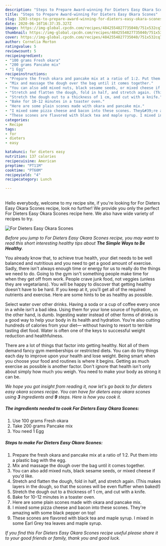 ```yaml
---
description: "Steps to Prepare Award-winning For Dieters Easy Okara Scones"
title: "Steps to Prepare Award-winning For Dieters Easy Okara Scones"
slug: 3203-steps-to-prepare-award-winning-for-dieters-easy-okara-scones
date: 2020-06-16T16:37:35.327Z
image: https://img-global.cpcdn.com/recipes/4842554827735040/751x532cq70/for-dieters-easy-okara-scones-recipe-main-photo.jpg
thumbnail: https://img-global.cpcdn.com/recipes/4842554827735040/751x532cq70/for-dieters-easy-okara-scones-recipe-main-photo.jpg
cover: https://img-global.cpcdn.com/recipes/4842554827735040/751x532cq70/for-dieters-easy-okara-scones-recipe-main-photo.jpg
author: Cornelia Morton
ratingvalue: 5
reviewcount: 5
recipeingredient:
- "100 grams Fresh okara"
- "200 grams Pancake mix"
- "1 Egg"
recipeinstructions:
- "Prepare the fresh okara and pancake mix at a ratio of 1:2. Put them into a plastic bag with the egg."
- "Mix and massage the dough over the bag until it comes together."
- "You can also add mixed nuts, black sesame seeds, or mixed cheese if you&#39;d like."
- "Stretch and flatten the dough, fold in half, and stretch again. (This makes layers in the dough, so that the scones will be even fluffier when baked!)"
- "Stretch the dough out to a thickness of 1 cm, and cut with a knife."
- "Bake for 10-12 minutes in a toaster oven."
- "Here are some plain scones made with okara and pancake mix."
- "I mixed some pizza cheese and bacon into these scones. They&#39;re amazing with some black pepper on top!"
- "These scones are flavored with black tea and maple syrup. I mixed in some Earl Grey tea leaves and maple syrup."
categories:
- Recipe
tags:
- for
- dieters
- easy

katakunci: for dieters easy 
nutrition: 137 calories
recipecuisine: American
preptime: "PT11M"
cooktime: "PT60M"
recipeyield: "4"
recipecategory: Lunch

---
```

<br>
Hello everybody, welcome to my recipe site, if you're looking for For Dieters Easy Okara Scones recipe, look no further! We provide you only the perfect For Dieters Easy Okara Scones recipe here. We also have wide variety of recipes to try.
<br>


![For Dieters Easy Okara Scones](https://img-global.cpcdn.com/recipes/4842554827735040/751x532cq70/for-dieters-easy-okara-scones-recipe-main-photo.jpg)

<i>Before you jump to For Dieters Easy Okara Scones recipe, you may want to read this short interesting healthy tips about <strong>The Simple Ways to Be Healthy</strong>.</i>

You already know that, to achieve true health, your diet needs to be well balanced and nutritious and you need to get a good amount of exercise. Sadly, there isn't always enough time or energy for us to really do the things we need to do. Going to the gym isn't something people make time for when they get off from work. People crave junk food, not veggies (unless they are vegetarians). You will be happy to discover that getting healthy doesn't have to be hard. If you keep at it, you'll get all of the required nutrients and exercise. Here are some hints to be as healthy as possible.

Select water over other drinks. Having a soda or a cup of coffee every once in a while isn’t a bad idea. Using them for your lone source of hydration, on the other hand, is dumb. Ingesting water instead of other forms of drinks is a good way to help your body in its health and hydration. You’re also cutting hundreds of calories from your diet— without having to resort to terrible tasting diet food. Water is often one of the keys to successful weight reduction and healthfulness.

There are a lot of things that factor into getting healthy. Not all of them demand fancy gym memberships or restricted diets. You can do tiny things each day to improve upon your health and lose weight. Being smart when you choose your food and routines is where it begins. Getting as much exercise as possible is another factor. Don't ignore that health isn't only about simply how much you weigh. You need to make your body as strong it can be. 


<i>We hope you got insight from reading it, now let's go back to for dieters easy okara scones recipe. You can have for dieters easy okara scones using <strong>3</strong> ingredients and <strong>9</strong> steps. Here is how you cook it.
</i>

##### The ingredients needed to cook For Dieters Easy Okara Scones:

1. Use 100 grams Fresh okara
1. Take 200 grams Pancake mix
1. You need 1 Egg


##### Steps to make For Dieters Easy Okara Scones:

1. Prepare the fresh okara and pancake mix at a ratio of 1:2. Put them into a plastic bag with the egg.
1. Mix and massage the dough over the bag until it comes together.
1. You can also add mixed nuts, black sesame seeds, or mixed cheese if you&#39;d like.
1. Stretch and flatten the dough, fold in half, and stretch again. (This makes layers in the dough, so that the scones will be even fluffier when baked!)
1. Stretch the dough out to a thickness of 1 cm, and cut with a knife.
1. Bake for 10-12 minutes in a toaster oven.
1. Here are some plain scones made with okara and pancake mix.
1. I mixed some pizza cheese and bacon into these scones. They&#39;re amazing with some black pepper on top!
1. These scones are flavored with black tea and maple syrup. I mixed in some Earl Grey tea leaves and maple syrup.


<i>If you find this For Dieters Easy Okara Scones recipe useful please share it to your good friends or family, thank you and good luck.</i>
